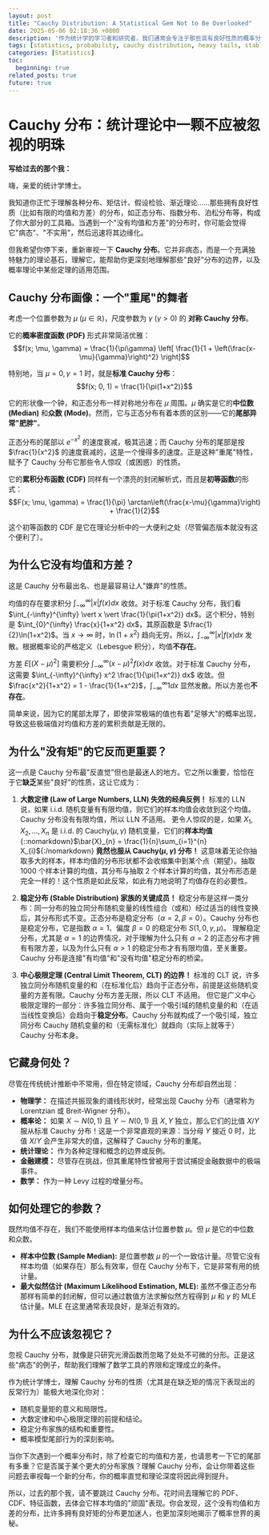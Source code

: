 ```yaml
---
layout: post
title: "Cauchy Distribution: A Statistical Gem Not to Be Overlooked"
date: 2025-05-06 02:18:36 +0800
description: '作为统计学的学习者和研究者，我们通常会专注于那些具有良好性质的概率分布，它们拥有清晰定义的均值和方差，完美契合我们常用的统计工具和强大定理。正是在这种对"良好"分布的偏爱下，我曾错误地将 Cauchy 分布——这个以"没有定义的均值和方差"而著称的分布——视为一个仅用于理论反例、缺乏实际价值的"病态"存在，并因此对其独特而深刻的理论意义有所忽视。如今我意识到，这种忽视是一个巨大的遗憾。Cauchy 分布并非病态，而是概率理论结构中一个至关重要的边界案例，它的"缺乏矩"特性恰恰深刻地揭示了概率分布尾部行为的极端影响，是理解大数定律、中心极限定理以及整个稳定分布家族的关键。这篇文档，正是写给过去的那个我，以及所有可能因此而低估 Cauchy 分布价值的同行，旨在拨开其表象，展现这个没有均值和方差的对称分布在统计理论中所蕴含的独特魅力和不应被忽视的重要性。'
tags: [statistics, probability, cauchy distribution, heavy tails, stable distribution, law of large numbers, central limit theorem]
categories: [Statistics]
toc:
  beginning: true
related_posts: true
future: true
---
```


# Cauchy 分布：统计理论中一颗不应被忽视的明珠

**写给过去的那个我：**

嗨，亲爱的统计学博士。

我知道你正忙于理解各种分布、矩估计、假设检验、渐近理论……那些拥有良好性质（比如有限的均值和方差）的分布，如正态分布、指数分布、泊松分布等，构成了你大部分的工具箱。当遇到一个"没有均值和方差"的分布时，你可能会觉得它"病态"、"不实用"，然后迅速将其边缘化。

但我希望你停下来，重新审视一下 **Cauchy 分布**。它并非病态，而是一个充满独特魅力的理论基石，理解它，能帮助你更深刻地理解那些"良好"分布的边界，以及概率理论中某些定理的适用范围。

## Cauchy 分布画像：一个"重尾"的舞者

考虑一个位置参数为 $\mu$ ($\mu \in \mathbb{R}$)，尺度参数为 $\gamma$ ($\gamma > 0$) 的 **对称 Cauchy 分布**。

它的**概率密度函数 (PDF)** 形式非常简洁优雅：
$$f(x; \mu, \gamma) = \frac{1}{\pi\gamma} \left[ \frac{1}{1 + \left(\frac{x-\mu}{\gamma}\right)^2} \right]$$

特别地，当 $\mu = 0, \gamma = 1$ 时，就是**标准 Cauchy 分布**：
$$f(x; 0, 1) = \frac{1}{\pi(1+x^2)}$$

它的形状像一个钟，和正态分布一样对称地分布在 $\mu$ 周围。$\mu$ 确实是它的**中位数 (Median)** 和**众数 (Mode)**。然而，它与正态分布有着本质的区别——它的**尾部异常"肥胖"**。

正态分布的尾部以 $e^{-x^2}$ 的速度衰减，极其迅速；而 Cauchy 分布的尾部是按 $\frac{1}{x^2}$ 的速度衰减的，这是一个慢得多的速度。正是这种"重尾"特性，赋予了 Cauchy 分布它那些令人惊叹（或困惑）的性质。

它的**累积分布函数 (CDF)** 同样有一个漂亮的封闭解析式，而且是**初等函数**的形式：
$$F(x; \mu, \gamma) = \frac{1}{\pi} \arctan\left(\frac{x-\mu}{\gamma}\right) + \frac{1}{2}$$

这个初等函数的 CDF 是它在理论分析中的一大便利之处（尽管偏态版本就没有这个便利了）。

## 为什么它没有均值和方差？

这是 Cauchy 分布最出名、也是最容易让人"嫌弃"的性质。

均值的存在要求积分 $\int_{-\infty}^{\infty} \vert x \vert f(x) dx$ 收敛。对于标准 Cauchy 分布，我们看 $\int_{-\infty}^{\infty} \vert x \vert \frac{1}{\pi(1+x^2)} dx$。这个积分，特别是 $\int_{0}^{\infty} \frac{x}{1+x^2} dx$，其原函数是 $\frac{1}{2}\ln(1+x^2)$。当 $x \to \infty$ 时，$\ln(1+x^2)$ 趋向无穷。所以，$\int_{-\infty}^{\infty} \vert x \vert f(x) dx$ 发散。根据概率论的严格定义（Lebesgue 积分），均值**不存在**。

方差 $E[(X-\mu)^2]$ 需要积分 $\int_{-\infty}^{\infty} (x-\mu)^2 f(x) dx$ 收敛。对于标准 Cauchy 分布，这需要 $\int_{-\infty}^{\infty} x^2 \frac{1}{\pi(1+x^2)} dx$ 收敛。但 $\frac{x^2}{1+x^2} = 1 - \frac{1}{1+x^2}$，$\int_{-\infty}^{\infty} 1 dx$ 显然发散。所以方差也**不存在**。

简单来说，因为它的尾部太厚了，即使非常极端的值也有着"足够大"的概率出现，导致这些极端值对均值和方差的累积贡献是无限的。

## 为什么"没有矩"的它反而更重要？

这一点是 Cauchy 分布最"反直觉"但也是最迷人的地方。它之所以重要，恰恰在于它**缺乏**某些"良好"的性质，这让它成为：

1.  **大数定律 (Law of Large Numbers, LLN) 失效的经典反例！**
    标准的 LLN 说，如果 i.i.d. 随机变量有有限均值，则它们的样本均值会收敛到这个均值。Cauchy 分布没有有限均值，所以 LLN 不适用。
    更令人惊叹的是，如果 $X_1, X_2, \dots, X_n$ 是 i.i.d. 的 Cauchy$(\mu, \gamma)$ 随机变量，它们的**样本均值** {::nomarkdown}$\bar{X}_{n} = \frac{1}{n}\sum_{i=1}^{n} X_{i}${:/nomarkdown} **竟然也服从 Cauchy$(\mu, \gamma)$ 分布！**
    这意味着无论你抽取多大的样本，样本均值的分布形状都不会收缩集中到某个点（期望）。抽取 1000 个样本计算的均值，其分布与抽取 2 个样本计算的均值，其分布形态是完全一样的！这个性质是如此反常，如此有力地说明了均值存在的必要性。

2.  **稳定分布 (Stable Distribution) 家族的关键成员！**
    稳定分布是这样一类分布：同一分布的独立同分布随机变量的线性组合（或和）经过适当的线性变换后，其分布形式不变。正态分布是稳定分布（$\alpha=2, \beta=0$）。Cauchy 分布也是稳定分布，它是指数 $\alpha=1$、偏度 $\beta=0$ 的稳定分布 $S(1, 0, \gamma, \mu)$。
    理解稳定分布，尤其是 $\alpha=1$ 的边界情况，对于理解为什么只有 $\alpha=2$ 的正态分布才拥有有限方差，以及为什么只有 $\alpha > 1$ 的稳定分布才有有限均值，至关重要。Cauchy 分布是连接"有均值"和"没有均值"稳定分布的桥梁。

3.  **中心极限定理 (Central Limit Theorem, CLT) 的边界！**
    标准的 CLT 说，许多独立同分布随机变量的和（在标准化后）趋向于正态分布，前提是这些随机变量的方差有限。Cauchy 分布方差无限，所以 CLT 不适用。
    但它是广义中心极限定理的一部分：许多独立同分布、属于一个吸引域的随机变量的和（在适当线性变换后）会趋向于**稳定分布**。Cauchy 分布就构成了一个吸引域，独立同分布 Cauchy 随机变量的和（无需标准化）就趋向（实际上就等于）Cauchy 分布本身。

## 它藏身何处？

尽管在传统统计推断中不常用，但在特定领域，Cauchy 分布却自然出现：

- **物理学：** 在描述共振现象的谱线形状时，经常出现 Cauchy 分布（通常称为 Lorentzian 或 Breit-Wigner 分布）。
- **概率论：** 如果 $X \sim N(0, 1)$ 且 $Y \sim N(0, 1)$ 且 $X, Y$ 独立，那么它们的比值 $X/Y$ 服从标准 Cauchy 分布！这是一个非常直观的来源：当分母 $Y$ 接近 0 时，比值 $X/Y$ 会产生非常大的值，这解释了 Cauchy 分布的重尾。
- **统计理论：** 作为各种定理和概念的边界或反例。
- **金融建模：** 尽管存在挑战，但其重尾特性曾被用于尝试捕捉金融数据中的极端事件。
- **数学：** 作为一种 Levy 过程的增量分布。

## 如何处理它的参数？

既然均值不存在，我们不能使用样本均值来估计位置参数 $\mu$。但 $\mu$ 是它的中位数和众数。

- **样本中位数 (Sample Median):** 是位置参数 $\mu$ 的一个一致估计量。尽管它没有样本均值（如果存在）那么有效率，但在 Cauchy 分布下，它是非常有用的统计量。
- **最大似然估计 (Maximum Likelihood Estimation, MLE):** 虽然不像正态分布那样有简单的封闭解，但可以通过数值方法求解似然方程得到 $\mu$ 和 $\gamma$ 的 MLE 估计量。MLE 在这里通常表现良好，是渐近有效的。

## 为什么不应该忽视它？

忽视 Cauchy 分布，就像是只研究光滑函数而忽略了处处不可微的分形。正是这些"病态"的例子，帮助我们理解了数学工具的界限和定理成立的条件。

作为统计学博士，理解 Cauchy 分布的性质（尤其是在缺乏矩的情况下表现出的反常行为）能极大地深化你对：

- 随机变量矩的意义和局限性。
- 大数定律和中心极限定理的前提和结论。
- 稳定分布家族的结构和重要性。
- 概率模型尾部行为的深刻影响。

当你下次遇到一个概率分布时，除了检查它的均值和方差，也请思考一下它的尾部有多重？它是否属于某个更大的分布家族？理解 Cauchy 分布，会让你带着这些问题去审视每一个新的分布，你的概率直觉和理论深度将因此得到提升。

所以，过去的那个我，请不要跳过 Cauchy 分布。花时间去理解它的 PDF、CDF、特征函数，去体会它样本均值的"顽固"表现。你会发现，这个没有均值和方差的分布，比许多拥有良好矩的分布更加迷人，也更加深刻地揭示了概率世界的奥秘。
